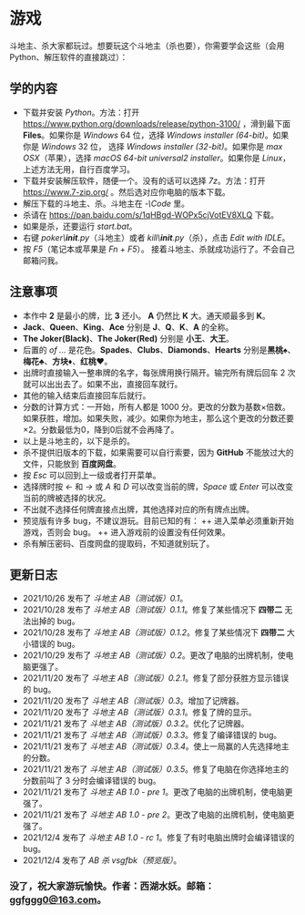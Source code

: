 # 游戏斗地主、杀大家都玩过。想要玩这个斗地主（杀也要），你需要学会这些（会用Python、解压软件的直接跳过）：## 学的内容+ 下载并安装 *Python*。方法：打开 https://www.python.org/downloads/release/python-3100/ ，滑到最下面 **Files**。如果你是 *Windows* 64 位，选择 *Windows installer (64-bit)*。如果你是 *Windows* 32 位， 选择 *Windows installer (32-bit)*。如果你是 *max OSX*（苹果），选择 *macOS 64-bit universal2 installer*。如果你是 *Linux*，上述方法无用，自行百度学习。 + 下载并安装解压软件，随便一个。没有的话可以选择 *7z*。方法：打开 https://www.7-zip.org/ 。然后选对应你电脑的版本下载。+ 解压下载的斗地主、杀。斗地主在 *-\Code* 里。+ 杀请在 https://pan.baidu.com/s/1qHBgd-WOPx5cjVotEV8XLQ 下载。+ 如果是杀，还要运行 *start.bat*。+ 右键 *poker\\__init__.py*（斗地主）或者 *kill\\__init__.py*（杀），点击 *Edit with IDLE*。+ 按 *F5*（笔记本或苹果是 *Fn* + *F5*）。接着斗地主、杀就成功运行了。不会自己邮箱问我。## 注意事项+ 本作中 **2** 是最小的牌，比 **3** 还小。 **A** 仍然比 **K** 大。通天顺最多到 **K**。+ **Jack**、**Queen**、**King**、**Ace** 分别是 **J**、**Q**、**K**、**A** 的全称。+ **The Joker(Black)**、**The Joker(Red)** 分别是 **小王**、**大王**。+ 后置的 *of ...* 是花色。**Spades**、**Clubs**、**Diamonds**、**Hearts** 分别是**黑桃♠**、**梅花♣**、**方块♦**、**红桃♥**。+ 出牌时直接输入一整串牌的名字，每张牌用换行隔开。输完所有牌后回车 2 次就可以出出去了。如果不出，直接回车就行。+ 其他的输入结束后直接回车后就行。+ 分数的计算方式：一开始，所有人都是 1000 分。更改的分数为基数×倍数。如果获胜，增加。如果失败，减少。如果你为地主，那么这个更改的分数还要×2。分数最低为0，降到0后就不会再降了。+ 以上是斗地主的，以下是杀的。+ 杀不提供旧版本的下载，如果需要可以自行索要，因为 **GitHub** 不能放过大的文件，只能放到 **百度网盘**。+ 按 *Esc* 可以回到上一级或者打开菜单。+ 选择牌时按 *←* 和 *→* 或 *A* 和 *D* 可以改变当前的牌，*Space* 或 *Enter* 可以改变当前的牌被选择的状况。+ 不出就不选择任何牌直接点出牌，其他选择对应的所有牌点出牌。+ 预览版有许多 bug，不建议游玩。目前已知的有：++ 进入菜单必须重新开始游戏，否则会 bug。++ 进入游戏前的设置没有任何效果。+ 杀有解压密码、百度网盘的提取码，不知道就别玩了。## 更新日志+ 2021/10/26 发布了 *斗地主 AB（测试版）0.1*。+ 2021/10/28 发布了 *斗地主 AB（测试版）0.1.1*。修复了某些情况下 **四带二** 无法出掉的 bug。+ 2021/10/28 发布了 *斗地主 AB（测试版）0.1.2*。修复了某些情况下 **四带二** 大小错误的 bug。+ 2021/10/29 发布了 *斗地主 AB（测试版）0.2*。更改了电脑的出牌机制，使电脑更强了。+ 2021/11/20 发布了 *斗地主 AB（测试版）0.2.1*。修复了部分获胜方显示错误的 bug。+ 2021/11/20 发布了 *斗地主 AB（测试版）0.3*。增加了记牌器。+ 2021/11/20 发布了 *斗地主 AB（测试版）0.3.1*。修复了牌的显示。+ 2021/11/21 发布了 *斗地主 AB（测试版）0.3.2*。优化了记牌器。+ 2021/11/21 发布了 *斗地主 AB（测试版）0.3.3*。修复了编译错误的 bug。+ 2021/11/21 发布了 *斗地主 AB（测试版）0.3.4*。使上一局赢的人先选择地主的分数。+ 2021/11/21 发布了 *斗地主 AB（测试版）0.3.5*。修复了电脑在你选择地主的分数前叫了 3 分时会编译错误的 bug。+ 2021/11/21 发布了 *斗地主 AB 1.0 - pre 1*。更改了电脑的出牌机制，使电脑更强了。+ 2021/11/21 发布了 *斗地主 AB 1.0 - pre 2*。更改了电脑的出牌机制，使电脑更强了。+ 2021/12/4 发布了 *斗地主 AB 1.0 - rc 1*。修复了有时电脑出牌时会编译错误的 bug。+ 2021/12/4 发布了 *AB 杀 vsgfbk（预览版）*。### 没了，祝大家游玩愉快。作者：西湖水妖。邮箱：ggfggg0@163.com。